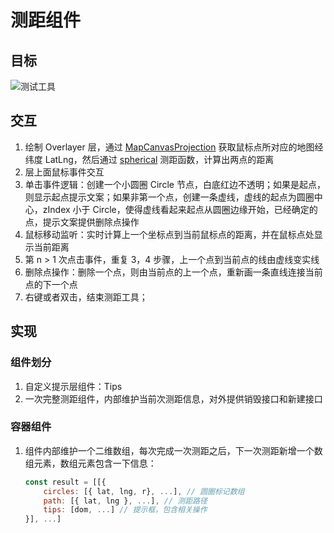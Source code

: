 # 测距组件

## 目标

![测试工具](../assets/rulers.png)


## 交互

1. 绘制 Overlayer 层，通过 [MapCanvasProjection](http://lbs.qq.com/javascript_v2/doc/mapcanvasprojection.html) 获取鼠标点所对应的地图经纬度 LatLng，然后通过 [spherical](http://lbs.qq.com/javascript_v2/doc/spherical.html) 测距函数，计算出两点的距离
2. 层上面鼠标事件交互
3. 单击事件逻辑：创建一个小圆圈 Circle 节点，白底红边不透明；如果是起点，则显示起点提示文案；如果非第一个点，创建一条虚线，虚线的起点为圆圈中心，zIndex 小于 Circle，使得虚线看起来起点从圆圈边缘开始，已经确定的点，提示文案提供删除点操作
4. 鼠标移动监听：实时计算上一个坐标点到当前鼠标点的距离，并在鼠标点处显示当前距离
5. 第 n > 1 次点击事件，重复 3，4 步骤，上一个点到当前点的线由虚线变实线
6. 删除点操作：删除一个点，则由当前点的上一个点，重新画一条直线连接当前点的下一个点
7. 右键或者双击，结束测距工具；


## 实现

### 组件划分

1. 自定义提示层组件：Tips
2. 一次完整测距组件，内部维护当前次测距信息，对外提供销毁接口和新建接口

### 容器组件

1. 组件内部维护一个二维数组，每次完成一次测距之后，下一次测距新增一个数组元素，数组元素包含一下信息：

   ``` js
   const result = [[{
       circles: [{ lat, lng, r}, ...], // 圆圈标记数组
       path: [{ lat, lng }, ...], // 测距路径
       tips: [dom, ...] // 提示框，包含相关操作
   }], ...]
   ```

   